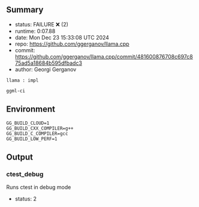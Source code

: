 ## Summary

- status:  FAILURE ❌ (2)
- runtime: 0:07.88
- date:    Mon Dec 23 15:33:08 UTC 2024
- repo:    https://github.com/ggerganov/llama.cpp
- commit:  https://github.com/ggerganov/llama.cpp/commit/481600876708c697c875ad5a18684b595dfbadc3
- author:  Georgi Gerganov
```
llama : impl

ggml-ci
```

## Environment

```
GG_BUILD_CLOUD=1
GG_BUILD_CXX_COMPILER=g++
GG_BUILD_C_COMPILER=gcc
GG_BUILD_LOW_PERF=1
```

## Output

### ctest_debug

Runs ctest in debug mode
- status: 2
```

```

